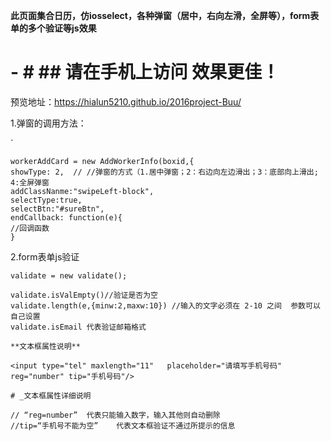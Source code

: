 **此页面集合日历，仿iosselect，各种弹窗（居中，右向左滑，全屏等），form表单的多个验证等js效果**

# - # **## 请在手机上访问 效果更佳！**

预览地址：https://hialun5210.github.io/2016project-Buu/

1.弹窗的调用方法：
     
` 
```
workerAddCard = new AddWorkerInfo(boxid,{
showType: 2,  // //弹窗的方式（1.居中弹窗；2：右边向左边滑出；3：底部向上滑出; 4:全屏弹窗
addClassNanme:"swipeLeft-block",
selectType:true,
selectBtn:"#sureBtn",
endCallback: function(e){
//回调函数
}
```


2.form表单js验证

`validate = new validate();`
```
validate.isValEmpty()//验证是否为空
validate.length(e,{minw:2,maxw:10}) //输入的文字必须在 2-10 之间  参数可以自己设置
validate.isEmail 代表验证邮箱格式

**文本框属性说明**

<input type="tel" maxlength="11"   placeholder="请填写手机号码" reg="number" tip="手机号码"/>

# _文本框属性详细说明

// “reg=number”  代表只能输入数字，输入其他则自动删除
//tip=“手机号不能为空”    代表文本框验证不通过所提示的信息
```


